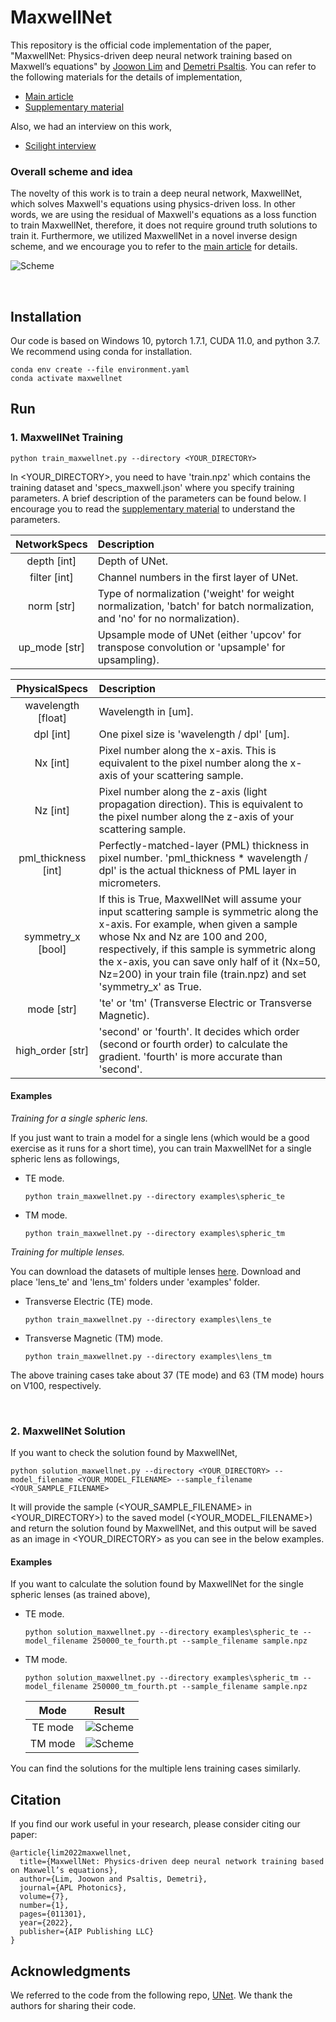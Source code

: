 # **MaxwellNet**
This repository is the official code implementation of the paper, "MaxwellNet: Physics-driven deep neural network training based on Maxwell’s equations" by [Joowon Lim](https://www.linkedin.com/in/joowon-lim/) and [Demetri Psaltis](https://scholar.google.com/citations?&user=-CVR2h8AAAAJ). You can refer to the following materials for the details of implementation,
- [Main article](https://aip.scitation.org/doi/10.1063/5.0071616 "Main article")
- [Supplementary material](https://aip.scitation.org/doi/suppl/10.1063/5.0071616 "Supplementary material")

Also, we had an interview on this work, 
- [Scilight interview](https://aip.scitation.org/doi/full/10.1063/10.0009285 "Scilight interview")

### **Overall scheme and idea**
The novelty of this work is to train a deep neural network, MaxwellNet, which solves Maxwell's equations using physics-driven loss. In other words, we are using the residual of Maxwell's equations as a loss function to train MaxwellNet, therefore, it does not require ground truth solutions to train it. Furthermore, we utilized MaxwellNet in a novel inverse design scheme, and we encourage you to refer to the [main article](https://aip.scitation.org/doi/10.1063/5.0071616 "Main article") for details.
<br />

![Scheme](/figures/scheme.png)
 
 <br />



## **Installation**
Our code is based on Windows 10, pytorch 1.7.1, CUDA 11.0, and python 3.7.
We recommend using conda for installation.

```
conda env create --file environment.yaml
conda activate maxwellnet
```

## **Run**

### **1. MaxwellNet Training**
```
python train_maxwellnet.py --directory <YOUR_DIRECTORY>
```
In <YOUR_DIRECTORY>, you need to have 'train.npz' which contains the training dataset and 'specs_maxwell.json' where you specify training parameters. A brief description of the parameters can be found below. I encourage you to read the [supplementary material](https://aip.scitation.org/doi/suppl/10.1063/5.0071616 "supplementary material") to understand the parameters.

| NetworkSpecs | Description |
| :---: | :--- |
| depth [int] | Depth of UNet. |
| filter [int] | Channel numbers in the first layer of UNet. |
| norm [str] | Type of normalization ('weight' for weight normalization, 'batch' for batch normalization, and 'no' for no normalization). |
| up_mode [str] | Upsample mode of UNet (either 'upcov' for transpose convolution or 'upsample' for upsampling). |


| PhysicalSpecs | Description |
| :---: | :--- |
| wavelength [float] | Wavelength in [um]. |
| dpl [int] | One pixel size is 'wavelength / dpl' [um]. |
| Nx [int] | Pixel number along the x-axis. This is equivalent to the pixel number along the x-axis of your scattering sample.|
| Nz [int] | Pixel number along the z-axis (light propagation direction). This is equivalent to the pixel number along the z-axis of your scattering sample. |
| pml_thickness [int] | Perfectly-matched-layer (PML) thickness in pixel number. 'pml_thickness * wavelength / dpl' is the actual thickness of PML layer in micrometers. |
| symmetry_x [bool] | If this is True, MaxwellNet will assume your input scattering sample is symmetric along the x-axis. For example, when given a sample whose Nx and Nz are 100 and 200, respectively, if this sample is symmetric along the x-axis, you can save only half of it (Nx=50, Nz=200) in your train file (train.npz) and set 'symmetry_x' as True. |
| mode [str] | 'te' or 'tm' (Transverse Electric or Transverse Magnetic). |
| high_order [str] | 'second' or 'fourth'. It decides which order (second or fourth order) to calculate the gradient. 'fourth' is more accurate than 'second'. |


#### **Examples**
*Training for a single spheric lens.*

If you just want to train a model for a single lens (which would be a good exercise as it runs for a short time), you can train MaxwellNet for a single spheric lens as followings,
* TE mode.
  ```
  python train_maxwellnet.py --directory examples\spheric_te
  ```
* TM mode.
  ```
  python train_maxwellnet.py --directory examples\spheric_tm
  ```

*Training for multiple lenses.*

You can download the datasets of multiple lenses [here](https://drive.google.com/drive/folders/1ZXPKntdBQUOyMYvmKM7Ol6woCN2Rsrqj?usp=sharing). Download and place 'lens_te' and 'lens_tm' folders under 'examples' folder.
* Transverse Electric (TE) mode.
  ```
  python train_maxwellnet.py --directory examples\lens_te
  ```
* Transverse Magnetic (TM) mode.
  ```
  python train_maxwellnet.py --directory examples\lens_tm
  ```
The above training cases take about 37 (TE mode) and 63 (TM mode) hours on V100, respectively.

<br />

### **2. MaxwellNet Solution**
If you want to check the solution found by MaxwellNet, 

```
python solution_maxwellnet.py --directory <YOUR_DIRECTORY> --model_filename <YOUR_MODEL_FILENAME> --sample_filename <YOUR_SAMPLE_FILENAME>
```
It will provide the sample (<YOUR_SAMPLE_FILENAME> in <YOUR_DIRECTORY>) to the saved model (<YOUR_MODEL_FILENAME>) and return the solution found by MaxwellNet, and this output will be saved as an image in <YOUR_DIRECTORY> as you can see in the below examples.

#### **Examples**
If you want to calculate the solution found by MaxwellNet for the single spheric lenses (as trained above),
* TE mode.
  ```
  python solution_maxwellnet.py --directory examples\spheric_te --model_filename 250000_te_fourth.pt --sample_filename sample.npz
  ```
* TM mode.
  ```
  python solution_maxwellnet.py --directory examples\spheric_tm --model_filename 250000_tm_fourth.pt --sample_filename sample.npz
  ```

  | Mode | Result |
  | :---: | :---: |
  |  TE mode  |![Scheme](/figures/te_result.png) |
  |  TM mode  |![Scheme](/figures/tm_result.png) |
You can find the solutions for the multiple lens training cases similarly.

## **Citation**

If you find our work useful in your research, please consider citing our paper:
```
@article{lim2022maxwellnet,
  title={MaxwellNet: Physics-driven deep neural network training based on Maxwell’s equations},
  author={Lim, Joowon and Psaltis, Demetri},
  journal={APL Photonics},
  volume={7},
  number={1},
  pages={011301},
  year={2022},
  publisher={AIP Publishing LLC}
}
```

## **Acknowledgments**
We referred to the code from the following repo, [UNet](https://github.com/jvanvugt/pytorch-unet). We thank the authors for sharing their code.